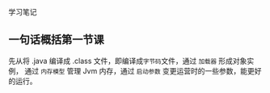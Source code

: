 学习笔记

## 一句话概括第一节课
 
先从将 .java 编译成 .class 文件，即编译成`字节码`文件，通过 `加载器` 形成对象实例，
通过 `内存模型` 管理 Jvm 内存，通过 `启动参数` 变更运营时的一些参数，能更好的运行。


  